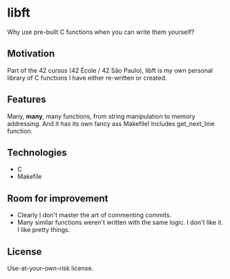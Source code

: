 # libft
Why use pre-built C functions when you can write them yourself?

## Motivation

Part of the 42 cursus (42 École / 42 São Paulo), libft is my own personal library of C functions I have either re-written or created. 

## Features

Many, **many**, many functions, from string manipulation to memory addressing. And it has its own fancy ass Makefile! Includes get_next_line function.  


## Technologies

  - C
  - Makefile

 
## Room for improvement
  
  - Clearly I don't master the art of commenting commits.
  - Many similar functions weren't written with the same logic. I don't like it. I like pretty things.  


## License

Use-at-your-own-risk license. 






